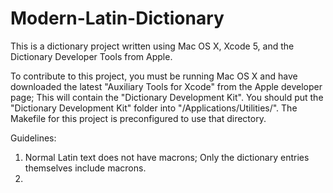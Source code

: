 Modern-Latin-Dictionary
=======================

This is a dictionary project written using Mac OS X, Xcode 5, and the Dictionary
Developer Tools from Apple.

To contribute to this project, you must be running Mac OS X and have downloaded
the latest "Auxiliary Tools for Xcode" from the Apple developer page; This will
contain the "Dictionary Development Kit". You should put the "Dictionary
Development Kit" folder into "/Applications/Utilities/". The Makefile for this
project is preconfigured to use that directory.

Guidelines:
  1. Normal Latin text does not have macrons; Only the dictionary entries
  themselves include macrons.
  2. 
